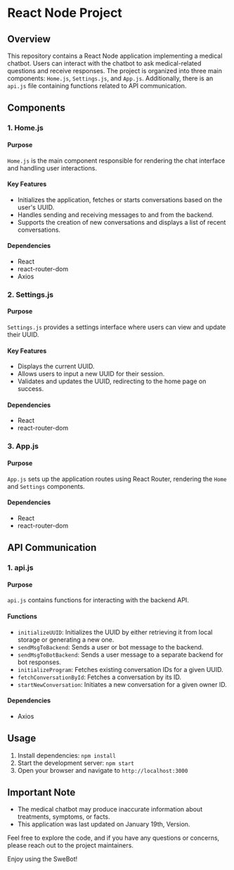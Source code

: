 # React Node Project

## Overview

This repository contains a React Node application implementing a medical chatbot. Users can interact with the chatbot to ask medical-related questions and receive responses. The project is organized into three main components: `Home.js`, `Settings.js`, and `App.js`. Additionally, there is an `api.js` file containing functions related to API communication.

## Components

### 1. Home.js

#### Purpose

`Home.js` is the main component responsible for rendering the chat interface and handling user interactions.

#### Key Features

- Initializes the application, fetches or starts conversations based on the user's UUID.
- Handles sending and receiving messages to and from the backend.
- Supports the creation of new conversations and displays a list of recent conversations.

#### Dependencies

- React
- react-router-dom
- Axios

### 2. Settings.js

#### Purpose

`Settings.js` provides a settings interface where users can view and update their UUID.

#### Key Features

- Displays the current UUID.
- Allows users to input a new UUID for their session.
- Validates and updates the UUID, redirecting to the home page on success.

#### Dependencies

- React
- react-router-dom

### 3. App.js

#### Purpose

`App.js` sets up the application routes using React Router, rendering the `Home` and `Settings` components.

#### Dependencies

- React
- react-router-dom

## API Communication

### 1. api.js

#### Purpose

`api.js` contains functions for interacting with the backend API.

#### Functions

- `initializeUUID`: Initializes the UUID by either retrieving it from local storage or generating a new one.
- `sendMsgToBackend`: Sends a user or bot message to the backend.
- `sendMsgToBotBackend`: Sends a user message to a separate backend for bot responses.
- `initializeProgram`: Fetches existing conversation IDs for a given UUID.
- `fetchConversationById`: Fetches a conversation by its ID.
- `startNewConversation`: Initiates a new conversation for a given owner ID.

#### Dependencies

- Axios

## Usage

1. Install dependencies: `npm install`
2. Start the development server: `npm start`
3. Open your browser and navigate to `http://localhost:3000`

## Important Note

- The medical chatbot may produce inaccurate information about treatments, symptoms, or facts.
- This application was last updated on January 19th, Version.

Feel free to explore the code, and if you have any questions or concerns, please reach out to the project maintainers.

Enjoy using the SweBot!
